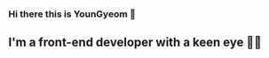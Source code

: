 ### Hi there this is YounGyeom 👋
## I'm a front-end developer with a keen eye 🕵🏻

<!--
**DJaneLee/DJaneLee** is a ✨ _special_ ✨ repository because its `README.md` (this file) appears on your GitHub profile.

